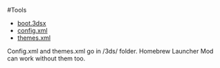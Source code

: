 #Tools

- [boot.3dsx](https://github.com/suloku/3ds_hb_menu/raw/patch-1/_release/boot.3dsx)
- [config.xml](https://github.com/suloku/3ds_hb_menu/raw/patch-1/_release/3ds/config.xml)
- [themes.xml](https://github.com/suloku/3ds_hb_menu/raw/patch-1/_release/3ds/themes.xml)

Config.xml and themes.xml go in /3ds/ folder.
Homebrew Launcher Mod can work without them too.

